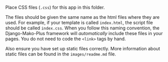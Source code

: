 Place CSS files (`.css`) for this app in this folder.

The files should be given the same name as the html files where they are used.  For example, if your template is called `index.html`, the script file should be called `index.css`.  When you follow this naming convention, the Django-Mako-Plus framework will *automatically* include these files in your pages.  You do not need to code the `<link>` tags by hand.

Also ensure you have set up static files correctly.  More information about static files can be found in the `images/readme.md` file.
  
